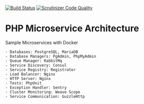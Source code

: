 [![Build Status](https://travis-ci.org/zinan/php-microservices.svg?branch=master)](https://travis-ci.org/zinan/php-microservices)
[![Scrutinizer Code Quality](https://scrutinizer-ci.com/g/zinan/php-microservices/badges/quality-score.png?b=master)](https://scrutinizer-ci.com/g/zinan/php-microservices/?branch=master)

# PHP Microservice Architecture

Sample Microservices with Docker

    - Databases: PostgreSQL, MariaDB
    - Database Managers: PgAdmin, PhpMyAdmin
    - Queue Manager: RabbitMq
    - Service Discovery: Consul
    - Service Registry: Registrator
    - Load Balancer: Nginx
    - HTTP Server: Nginx
    - Tests: PhpUnit
    - Exception Handler: Sentry
    - Cluster Monitoring: Weave Scope
    - Service Communication: GuzzleHttp
         


